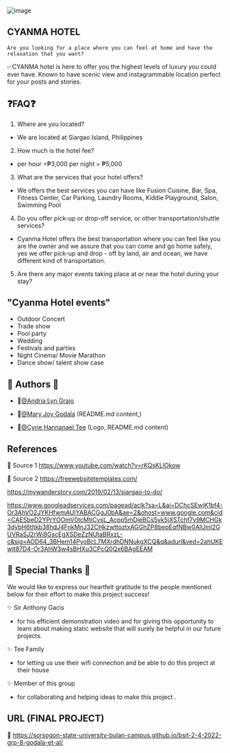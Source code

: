 
![image](https://user-images.githubusercontent.com/96286348/168738146-ad9172dc-a3e0-4376-baf3-f62ffb40a12a.png)

  ## CYANMA HOTEL 
    
    Are you looking for a place where you can feel at home and have the relaxation that you want?

✅CYANMA hotel is here to offer you the highest levels of luxury you could ever have. Known to have scenic view and instagrammable location perfect for your posts and stories.

 ## ❓FAQ❓

1. Where are you located?

- We are located at Siargao Island, Philippines 

2. How much is the hotel fee?
 
- per hour =₱3,000 per night = ₱5,000

3. What are the services that your hotel offers?

- We offers the best services you can have like Fusion Cuisine, Bar, Spa, Fitness Center, Car Parking, Laundry Rooms, Kiddie Playground, Salon, Swimming Pool

4. Do you offer pick-up or drop-off service, or other transportation/shuttle services?

- Cyanma Hotel offers the best transportation where you can feel like you are the owner and we assure that you can come and go home safely, yes we offer pick-up and drop - off  by land, air and ocean, we have different kind of transportation.

5. Are there any major events taking place at or near the hotel during your stay?

 ## "Cyanma Hotel events"

* Outdoor Concert
* Trade show
* Pool party
* Wedding
* Festivals and parties
* Night Cinema/ Movie Marathon
* Dance show/ talent show case


## 📝 Authors 📝

- 👩[@Andria Lyn Grajo](https://www.github.com/AndriaGrajo09)

- 👩[@Mary Joy Godala](https://www.github.com/mMJ12042001) (README.md content,)

- 👩[@Cyrie Hannanael Tee](https://www.github.com/mscyrie131) (Logo, README.md content)



## References
 📌 Source 1 
  https://www.youtube.com/watch?v=rKQsKLlOkow

  
 📌 Source 2
  https://freewebsitetemplates.com/

  https://mywanderstory.com/2019/02/13/siargao-to-do/

  https://www.googleadservices.com/pagead/aclk?sa=L&ai=DChcSEwjK1bf4-Or3AhVO2JYKHfwmAUIYABACGgJ0bA&ae=2&ohost=www.google.com&cid=CAESbeD2YPrYOOmV0tcMtiCvsL_Acpp5mDjeBCs5yk5jXSTchf7v9MCHGk3dybH6tltkb38hdJ4FnkMnJ32CHkzwttoztxAGGhZP8bepEqfNBw0AlUml2GUVRaSJ2rWi8GscEgXSDeZzNUtaBRxzL-c&sig=AOD64_3BHem14PyoBcL7MXrdhDNNukgXCQ&q&adurl&ved=2ahUKEwjt87D4-Or3AhW3w4sBHXu3CPcQ0Qx6BAgEEAM

  ## 💓 Special Thanks 💓

 We would like to express our heartfelt gratitude to the people mentioned below for their effort to make this project success!

✨ Sir Anthony Gacis
  - for his efficient demonstration video and for giving this opportunity to learn about making static website that will surely be helpful in our future projects.

✨ Tee Family
  - for letting us use their wifi connection and be able to do this project at their house

✨ Member of this group
  - for collaborating and helping ideas to make this project .

## URL (FINAL PROJECT)

📌 https://sorsogon-state-university-bulan-campus.github.io/bsit-2-4-2022-grp-8-godala-et-al/
